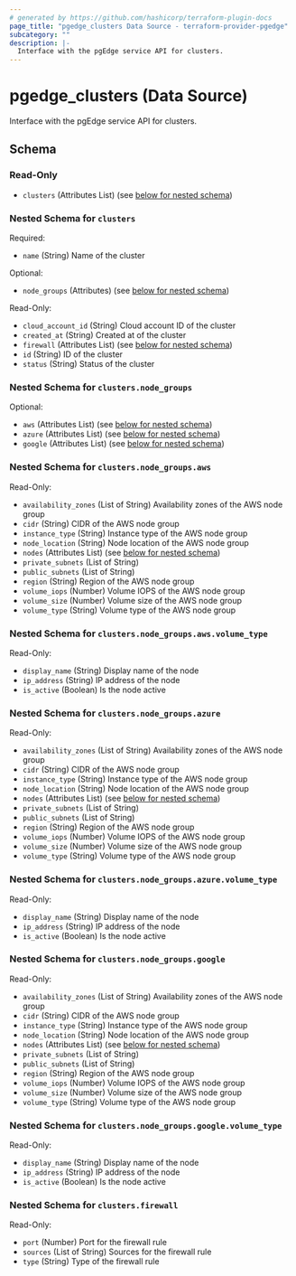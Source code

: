```yaml
---
# generated by https://github.com/hashicorp/terraform-plugin-docs
page_title: "pgedge_clusters Data Source - terraform-provider-pgedge"
subcategory: ""
description: |-
  Interface with the pgEdge service API for clusters.
---
```


# pgedge_clusters (Data Source)

Interface with the pgEdge service API for clusters.



<!-- schema generated by tfplugindocs -->
## Schema

### Read-Only

- `clusters` (Attributes List) (see [below for nested schema](#nestedatt--clusters))

<a id="nestedatt--clusters"></a>
### Nested Schema for `clusters`

Required:

- `name` (String) Name of the cluster

Optional:

- `node_groups` (Attributes) (see [below for nested schema](#nestedatt--clusters--node_groups))

Read-Only:

- `cloud_account_id` (String) Cloud account ID of the cluster
- `created_at` (String) Created at of the cluster
- `firewall` (Attributes List) (see [below for nested schema](#nestedatt--clusters--firewall))
- `id` (String) ID of the cluster
- `status` (String) Status of the cluster

<a id="nestedatt--clusters--node_groups"></a>
### Nested Schema for `clusters.node_groups`

Optional:

- `aws` (Attributes List) (see [below for nested schema](#nestedatt--clusters--node_groups--aws))
- `azure` (Attributes List) (see [below for nested schema](#nestedatt--clusters--node_groups--azure))
- `google` (Attributes List) (see [below for nested schema](#nestedatt--clusters--node_groups--google))

<a id="nestedatt--clusters--node_groups--aws"></a>
### Nested Schema for `clusters.node_groups.aws`

Read-Only:

- `availability_zones` (List of String) Availability zones of the AWS node group
- `cidr` (String) CIDR of the AWS node group
- `instance_type` (String) Instance type of the AWS node group
- `node_location` (String) Node location of the AWS node group
- `nodes` (Attributes List) (see [below for nested schema](#nestedatt--clusters--node_groups--aws--nodes))
- `private_subnets` (List of String)
- `public_subnets` (List of String)
- `region` (String) Region of the AWS node group
- `volume_iops` (Number) Volume IOPS of the AWS node group
- `volume_size` (Number) Volume size of the AWS node group
- `volume_type` (String) Volume type of the AWS node group

<a id="nestedatt--clusters--node_groups--aws--nodes"></a>
### Nested Schema for `clusters.node_groups.aws.volume_type`

Read-Only:

- `display_name` (String) Display name of the node
- `ip_address` (String) IP address of the node
- `is_active` (Boolean) Is the node active



<a id="nestedatt--clusters--node_groups--azure"></a>
### Nested Schema for `clusters.node_groups.azure`

Read-Only:

- `availability_zones` (List of String) Availability zones of the AWS node group
- `cidr` (String) CIDR of the AWS node group
- `instance_type` (String) Instance type of the AWS node group
- `node_location` (String) Node location of the AWS node group
- `nodes` (Attributes List) (see [below for nested schema](#nestedatt--clusters--node_groups--azure--nodes))
- `private_subnets` (List of String)
- `public_subnets` (List of String)
- `region` (String) Region of the AWS node group
- `volume_iops` (Number) Volume IOPS of the AWS node group
- `volume_size` (Number) Volume size of the AWS node group
- `volume_type` (String) Volume type of the AWS node group

<a id="nestedatt--clusters--node_groups--azure--nodes"></a>
### Nested Schema for `clusters.node_groups.azure.volume_type`

Read-Only:

- `display_name` (String) Display name of the node
- `ip_address` (String) IP address of the node
- `is_active` (Boolean) Is the node active



<a id="nestedatt--clusters--node_groups--google"></a>
### Nested Schema for `clusters.node_groups.google`

Read-Only:

- `availability_zones` (List of String) Availability zones of the AWS node group
- `cidr` (String) CIDR of the AWS node group
- `instance_type` (String) Instance type of the AWS node group
- `node_location` (String) Node location of the AWS node group
- `nodes` (Attributes List) (see [below for nested schema](#nestedatt--clusters--node_groups--google--nodes))
- `private_subnets` (List of String)
- `public_subnets` (List of String)
- `region` (String) Region of the AWS node group
- `volume_iops` (Number) Volume IOPS of the AWS node group
- `volume_size` (Number) Volume size of the AWS node group
- `volume_type` (String) Volume type of the AWS node group

<a id="nestedatt--clusters--node_groups--google--nodes"></a>
### Nested Schema for `clusters.node_groups.google.volume_type`

Read-Only:

- `display_name` (String) Display name of the node
- `ip_address` (String) IP address of the node
- `is_active` (Boolean) Is the node active




<a id="nestedatt--clusters--firewall"></a>
### Nested Schema for `clusters.firewall`

Read-Only:

- `port` (Number) Port for the firewall rule
- `sources` (List of String) Sources for the firewall rule
- `type` (String) Type of the firewall rule
